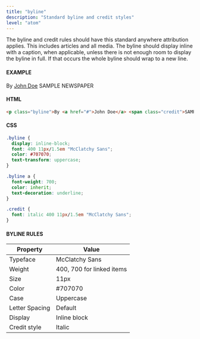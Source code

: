 ```yaml
---
title: "byline"
description: "Standard byline and credit styles"
level: "atom"
---
```


The byline and credit rules should have this standard anywhere attribution applies. This includes articles and all media. The byline should display inline with a caption, when applicable, unless there is not enough room to display the byline in full. If that occurs the whole byline should wrap to a new line.

#### EXAMPLE
<div class="example">
  <p class="byline">By <a href="#">John Doe</a> <span class="credit">SAMPLE NEWSPAPER</span></p>
</div>

#### HTML
```html
<p class="byline">By <a href="#">John Doe</a> <span class="credit">SAMPLE NEWSPAPER</span></p>
```

#### CSS
```css
.byline {
  display: inline-block;
  font: 400 11px/1.5em "McClatchy Sans";
  color: #707070;
  text-transform: uppercase;
}

.byline a {
  font-weight: 700;
  color: inherit;
  text-decoration: underline;
}

.credit {
  font: italic 400 11px/1.5em "McClatchy Sans";
}
```

#### BYLINE RULES

Property | Value
--- | ---
Typeface | McClatchy Sans
Weight | 400, 700 for linked items
Size | 11px
Color | #707070
Case | Uppercase
Letter Spacing | Default
Display | Inline block
Credit style | Italic
